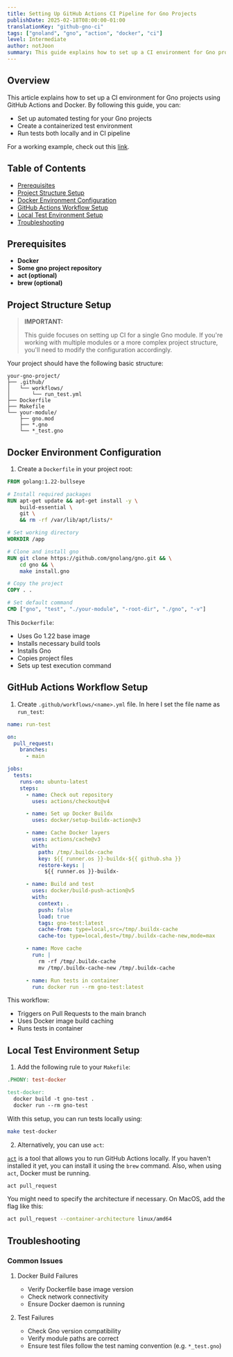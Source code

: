 ```yaml
---
title: Setting Up GitHub Actions CI Pipeline for Gno Projects
publishDate: 2025-02-18T08:00:00-01:00
translationKey: "github-gno-ci"
tags: ["gnoland", "gno", "action", "docker", "ci"]
level: Intermediate
author: notJoon
summary: This guide explains how to set up a CI environment for Gno projects using GitHub Actions and Docker.
---
```


## Overview

This article explains how to set up a CI environment for Gno projects using GitHub Actions and Docker. By following this guide, you can:

- Set up automated testing for your Gno projects
- Create a containerized test environment
- Run tests both locally and in CI pipeline

For a working example, check out this [link](https://github.com/notJoon/lsm-tree).

## Table of Contents

- [Prerequisites](#prerequisites)
- [Project Structure Setup](#project-structure-setup)
- [Docker Environment Configuration](#docker-environment-configuration)
- [GitHub Actions Workflow Setup](#github-actions-workflow-setup)
- [Local Test Environment Setup](#local-test-environment-setup)
- [Troubleshooting](#troubleshooting)

## Prerequisites

- **Docker**
- **Some gno project repository**
- **act (optional)**
- **brew (optional)**

## Project Structure Setup

> **IMPORTANT:**
>
> This guide focuses on setting up CI for a single Gno module. If you're working with multiple modules or a more complex project structure, you'll need to modify the configuration accordingly.

Your project should have the following basic structure:

```plaintext
your-gno-project/
├── .github/
│   └── workflows/
│       └── run_test.yml
├── Dockerfile
├── Makefile
└── your-module/
    ├── gno.mod
    ├── *.gno
    └── *_test.gno
```

## Docker Environment Configuration

1. Create a `Dockerfile` in your project root:

```dockerfile
FROM golang:1.22-bullseye

# Install required packages
RUN apt-get update && apt-get install -y \
    build-essential \
    git \
    && rm -rf /var/lib/apt/lists/*

# Set working directory
WORKDIR /app

# Clone and install gno
RUN git clone https://github.com/gnolang/gno.git && \
    cd gno && \
    make install.gno

# Copy the project
COPY . .

# Set default command
CMD ["gno", "test", "./your-module", "-root-dir", "./gno", "-v"]
```

This `Dockerfile`:

- Uses Go 1.22 base image
- Installs necessary build tools
- Installs Gno
- Copies project files
- Sets up test execution command

## GitHub Actions Workflow Setup

1. Create `.github/workflows/<name>.yml` file. In here I set the file name as `run_test`:

```yaml
name: run-test

on:
  pull_request:
    branches:
      - main

jobs:
  tests:
    runs-on: ubuntu-latest
    steps:
      - name: Check out repository
        uses: actions/checkout@v4

      - name: Set up Docker Buildx
        uses: docker/setup-buildx-action@v3

      - name: Cache Docker layers
        uses: actions/cache@v3
        with:
          path: /tmp/.buildx-cache
          key: ${{ runner.os }}-buildx-${{ github.sha }}
          restore-keys: |
            ${{ runner.os }}-buildx-

      - name: Build and test
        uses: docker/build-push-action@v5
        with:
          context: .
          push: false
          load: true
          tags: gno-test:latest
          cache-from: type=local,src=/tmp/.buildx-cache
          cache-to: type=local,dest=/tmp/.buildx-cache-new,mode=max

      - name: Move cache
        run: |
          rm -rf /tmp/.buildx-cache
          mv /tmp/.buildx-cache-new /tmp/.buildx-cache

      - name: Run tests in container
        run: docker run --rm gno-test:latest
```

This workflow:

- Triggers on Pull Requests to the main branch
- Uses Docker image build caching
- Runs tests in container

## Local Test Environment Setup

1. Add the following rule to your `Makefile`:

```makefile
.PHONY: test-docker

test-docker:
  docker build -t gno-test .
  docker run --rm gno-test
```

With this setup, you can run tests locally using:

```bash
make test-docker
```

2. Alternatively, you can use `act`:

[`act`](https://github.com/nektos/act) is a tool that allows you to run GitHub Actions locally. If you haven't installed it yet, you can install it using the `brew` command. Also, when using `act`, Docker must be running.

```bash
act pull_request
```

You might need to specify the architecture if necessary. On MacOS, add the flag like this:

```bash
act pull_request --container-architecture linux/amd64
```

## Troubleshooting

### Common Issues

1. Docker Build Failures
   - Verify Dockerfile base image version
   - Check network connectivity
   - Ensure Docker daemon is running

2. Test Failures
   - Check Gno version compatibility
   - Verify module paths are correct
   - Ensure test files follow the test naming convention (e.g. `*_test.gno`)
